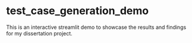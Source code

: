 # test_case_generation_demo
This is an interactive streamlit demo to showcase the results and findings for my dissertation project.
